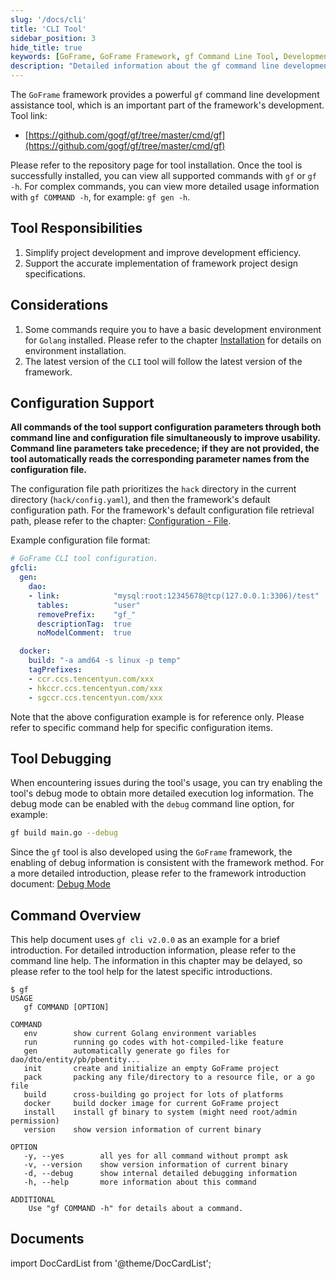 ```yaml
---
slug: '/docs/cli'
title: 'CLI Tool'
sidebar_position: 3
hide_title: true
keywords: [GoFrame, GoFrame Framework, gf Command Line Tool, Development Tools, CLI Tools, Framework Design Specifications, Command Line Parameters, Configuration Files, Debug Mode, Code Generation]
description: "Detailed information about the gf command line development tool provided by the GoFrame framework, covering tool responsibilities, considerations, configuration support, tool debugging, and a command overview, among other aspects. The gf tool aims to simplify project development and increase efficiency, and supports parameter configuration through command line and configuration file methods to enhance tool usability."
---
```


The `GoFrame` framework provides a powerful `gf` command line development assistance tool, which is an important part of the framework's development. Tool link:

- [https://github.com/gogf/gf/tree/master/cmd/gf](https://github.com/gogf/gf/tree/master/cmd/gf)

Please refer to the repository page for tool installation. Once the tool is successfully installed, you can view all supported commands with `gf` or `gf -h`. For complex commands, you can view more detailed usage information with `gf COMMAND -h`, for example: `gf gen -h`.

## Tool Responsibilities

1. Simplify project development and improve development efficiency.
2. Support the accurate implementation of framework project design specifications.

## Considerations

1. Some commands require you to have a basic development environment for `Golang` installed. Please refer to the chapter [Installation](../其他资料/准备工作/环境安装.md) for details on environment installation.
2. The latest version of the `CLI` tool will follow the latest version of the framework.

## Configuration Support

**All commands of the tool support configuration parameters through both command line and configuration file simultaneously to improve usability. Command line parameters take precedence; if they are not provided, the tool automatically reads the corresponding parameter names from the configuration file.**

The configuration file path prioritizes the `hack` directory in the current directory (`hack/config.yaml`), and then the framework's default configuration path. For the framework's default configuration file retrieval path, please refer to the chapter: [Configuration - File](../核心组件/配置管理/配置管理-文件配置.md).

Example configuration file format:

```yaml
# GoFrame CLI tool configuration.
gfcli:
  gen:
    dao:
    - link:            "mysql:root:12345678@tcp(127.0.0.1:3306)/test"
      tables:          "user"
      removePrefix:    "gf_"
      descriptionTag:  true
      noModelComment:  true

  docker:
    build: "-a amd64 -s linux -p temp"
    tagPrefixes:
    - ccr.ccs.tencentyun.com/xxx
    - hkccr.ccs.tencentyun.com/xxx
    - sgccr.ccs.tencentyun.com/xxx
```

Note that the above configuration example is for reference only. Please refer to specific command help for specific configuration items.

## Tool Debugging

When encountering issues during the tool's usage, you can try enabling the tool's debug mode to obtain more detailed execution log information. The debug mode can be enabled with the `debug` command line option, for example:

```bash
gf build main.go --debug
```

Since the `gf` tool is also developed using the `GoFrame` framework, the enabling of debug information is consistent with the framework method. For a more detailed introduction, please refer to the framework introduction document: [Debug Mode](../核心组件/调试模式.md)

## Command Overview

This help document uses `gf cli v2.0.0` as an example for a brief introduction. For detailed introduction information, please refer to the command line help. The information in this chapter may be delayed, so please refer to the tool help for the latest specific introductions.

```text
$ gf
USAGE
   gf COMMAND [OPTION]

COMMAND
   env        show current Golang environment variables
   run        running go codes with hot-compiled-like feature
   gen        automatically generate go files for dao/dto/entity/pb/pbentity...
   init       create and initialize an empty GoFrame project
   pack       packing any file/directory to a resource file, or a go file
   build      cross-building go project for lots of platforms
   docker     build docker image for current GoFrame project
   install    install gf binary to system (might need root/admin permission)
   version    show version information of current binary

OPTION
   -y, --yes        all yes for all command without prompt ask
   -v, --version    show version information of current binary
   -d, --debug      show internal detailed debugging information
   -h, --help       more information about this command

ADDITIONAL
    Use "gf COMMAND -h" for details about a command.
```

## Documents
import DocCardList from '@theme/DocCardList';

<DocCardList />